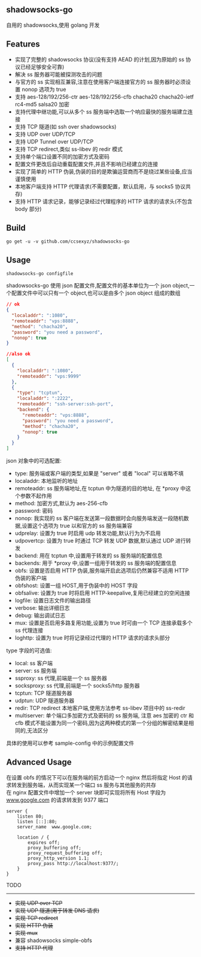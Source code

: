 shadowsocks-go
--------------
自用的 shadowsocks,使用 golang 开发

Features
--------

* 实现了完整的 shadowsocks 协议(没有支持 AEAD 的计划,因为原始的 ss 协议已经足够安全可靠)  
* 解决 ss 服务器可能被探测攻击的问题  
* 与官方的 ss 实现相互兼容,注意在使用客户端连接官方的 ss 服务器时必须设置 nonop 选项为 true  
* 支持 aes-128/192/256-ctr aes-128/192/256-cfb chacha20 chacha20-ietf rc4-md5 salsa20 加密  
* 支持代理中继功能,可以从多个 ss 服务端中选取一个响应最快的服务端建立连接  
* 支持 TCP 隧道(如 ssh over shadowsocks)  
* 支持 UDP over UDP/TCP  
* 支持 UDP Tunnel over UDP/TCP  
* 支持 TCP redirect,类似 ss-libev 的 redir 模式  
* 支持单个端口设置不同的加密方式及密码  
* 配置文件更改后自动重载配置文件,并且不影响已经建立的连接  
* 实现了简单的 HTTP 伪装,伪装的目的是欺骗运营商而不是绕过某些设备,应当谨慎使用    
* 本地客户端支持 HTTP 代理请求(不需要配置，默认启用，与 socks5 协议共存)  
* 支持 HTTP 请求记录，能够记录经过代理程序的 HTTP 请求的请求头(不包含 body 部分)

Build
-----
``` 
go get -u -v github.com/ccsexyz/shadowsocks-go  
```

Usage
-----
``` 
shadowsocks-go configfile
```

shadowsocks-go 使用 json 配置文件,配置文件的基本单位为一个 json object,一个配置文件中可以只有一个 object,也可以是由多个 json object 组成的数组 
```json
// ok 
{
  "localaddr": ":1080",
  "remoteaddr": "vps:8888",
  "method": "chacha20",
  "password": "you need a password",
  "nonop": true
}
```
```json
//also ok
[
  {
    "localaddr": ":1080",
    "remoteaddr": "vps:9999"
  },
  {
    "type": "tcptun",
    "localaddr": ":2222",
    "remoteaddr": "ssh-server:ssh-port",
    "backend": {
      "remoteaddr": "vps:8888",
      "password": "you need a password",
      "method": "chacha20",
      "nonop": true
    }
  }
]
```

json 对象中的可选配置:
* type: 服务端或客户端的类型,如果是 "server" 或者 "local" 可以省略不填  
* localaddr: 本地监听的地址  
* remoteaddr: ss 服务端地址,在 tcptun 中为隧道的目的地址, 在 *proxy 中这个参数不起作用  
* method: 加密方式,默认为 aes-256-cfb     
* password: 密码  
* nonop: 我实现的 ss 客户端在发送第一段数据时会向服务端发送一段随机数据,设置这个选项为 true 以和官方的 ss 服务端兼容   
* udprelay: 设置为 true 时启用 udp 转发功能,默认行为为不启用  
* udpovertcp: 设置为 true 时通过 TCP 转发 UDP 数据,默认通过 UDP 进行转发  
* backend: 用在 tcptun 中,设置用于转发的 ss 服务端的配置信息  
* backends: 用于 *proxy 中,设置一组用于转发的 ss 服务端的配置信息  
* obfs: 设置是否启用 HTTP 伪装,服务端开启此选项后仍然兼容不适用 HTTP 伪装的客户端    
* obfshost: 设置一组 HOST,用于伪装中的 HOST 字段  
* obfsalive: 设置为 true 时将启用 HTTP-keepalive,复用已经建立的空闲连接  
* logfile: 设置日志文件的输出路径  
* verbose: 输出详细日志  
* debug: 输出调试日志  
* mux: 设置是否启用多路复用功能,设置为 true 时可由一个 TCP 连接承载多个 ss 代理连接  
* loghttp: 设置为 true 时将记录经过代理的 HTTP 请求的请求头部分  

type 字段的可选值:  
* local: ss 客户端
* server: ss 服务端  
* ssproxy: ss 代理,前端是一个 ss 服务器  
* socksproxy: ss 代理,前端是一个 socks5/http 服务器  
* tcptun: TCP 隧道服务器   
* udptun: UDP 隧道服务器    
* redir: TCP redirect 本地客户端,使用方法参考 ss-libev 项目中的 ss-redir  
* multiserver: 单个端口多加密方式及密码的 ss 服务端, 注意 aes 加密的 ctr 和 cfb 模式不能设置为同一个密码,因为这两种模式的第一个分组的解密结果是相同的,无法区分  

具体的使用可以参考 sample-config 中的示例配置文件  

Advanced Usage 
--------------

在设置 obfs 的情况下可以在服务端的前方启动一个 nginx 然后将指定 Host 的请求转发到服务端，从而实现某一个端口 ss 服务与其他服务的共存  
在 nginx 配置文件中增加一个 server 块即可实现将所有 Host 字段为 www.google.com 的请求转发到 9377 端口       
```
server {
	listen 80;
	listen [::]:80;
	server_name  www.google.com;

	location / {
		expires off;
		proxy_buffering off;
		proxy_request_buffering off;
		proxy_http_version 1.1;
		proxy_pass http://localhost:9377/;
	}
}

``` 

TODO  
____  

* ~~实现 UDP over TCP~~  
* ~~实现 UDP 隧道(用于转发 DNS 请求)~~  
* ~~实现 TCP redirect~~  
* ~~实现 HTTP 伪装~~  
* ~~实现 mux~~  
* 兼容 shadowsocks simple-obfs  
* ~~支持 HTTP 代理~~  